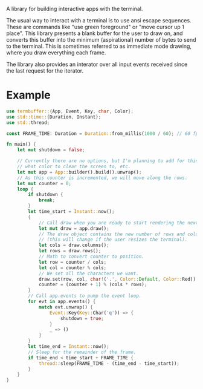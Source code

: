 A library for building interactive apps with the terminal.

The usual way to interact with a terminal is to use ansi escape sequences.
These are commands like "use green foreground" or "move cursor up 1 place".
This library presents a blank buffer for the user to draw on, and converts this
buffer into the minimum (aspirational) number of bytes to send to the terminal.
This is sometimes referred to as immediate mode drawing, where you draw
everything each frame.

The library also provides an interator over all input events received since the
last request for the iterator.

# Example

```rust
use termbuffer::{App, Event, Key, char, Color};
use std::time::{Duration, Instant};
use std::thread;

const FRAME_TIME: Duration = Duration::from_millis(1000 / 60); // 60 fps

fn main() {
    let mut shutdown = false;

    // Currently there are no options, but I'm planning to add for things like
    // what color to clear the screen to, etc.
    let mut app = App::builder().build().unwrap();
    // As this counter is incremented, we will move along the rows.
    let mut counter = 0;
    loop {
        if shutdown {
            break;
        }
        let time_start = Instant::now();
        {
            // Call draw when you are ready to start rendering the next frame.
            let mut draw = app.draw();
            // The draw object contains the new number of rows and columns
            // (this will change if the user resizes the terminal).
            let cols = draw.columns();
            let rows = draw.rows();
            // Math to convert counter to position.
            let row = counter / cols;
            let col = counter % cols;
            // We set all the characters we want.
            draw.set(row, col, char!('.', Color::Default, Color::Red));
            counter = (counter + 1) % (cols * rows);
        }
        // Call app.events to pump the event loop.
        for evt in app.events() {
            match evt.unwrap() {
                Event::Key(Key::Char('q')) => {
                    shutdown = true;
                }
                _ => ()
            }
        }
        let time_end = Instant::now();
        // Sleep for the remainder of the frame.
        if time_end < time_start + FRAME_TIME {
            thread::sleep(FRAME_TIME - (time_end - time_start));
        }
    }
}
```
